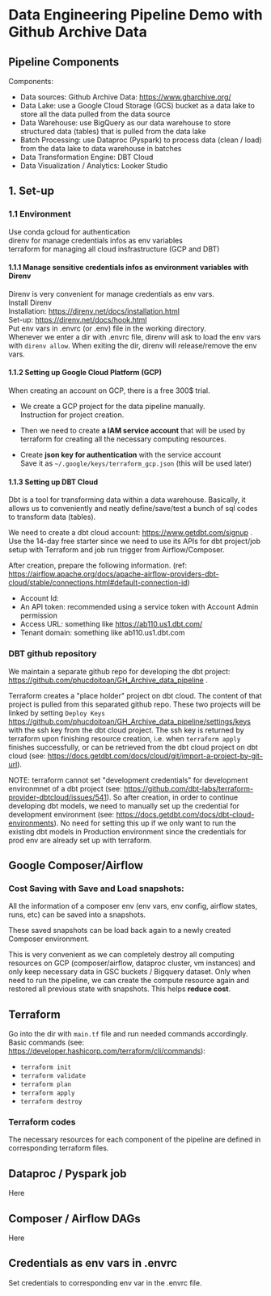 # Data Engineering Pipeline Demo with Github Archive Data

## Pipeline Components

Components: <br>
* Data sources: Github Archive Data: https://www.gharchive.org/
* Data Lake: use a Google Cloud Storage (GCS) bucket as a data lake to store all the data pulled from the data source
* Data Warehouse: use BigQuery as our data warehouse to store structured data (tables) that is pulled from the data lake
* Batch Processing: use Dataproc (Pyspark) to process data (clean / load) from the data lake to data warehouse in batches
* Data Transformation Engine: DBT Cloud
* Data Visualization / Analytics: Looker Studio


## 1. Set-up

### 1.1 Environment
Use conda <brb>
gcloud for authentication <br>
direnv for manage credentials infos as env variables <br>
terraform for managing all cloud insfrastructure (GCP and DBT) <br>

#### 1.1.1 Manage sensitive credentials infos as environment variables with Direnv
Direnv is very convenient for manage credentials as env vars. <br>
Install Direnv <br>
Installation: https://direnv.net/docs/installation.html <br>
Set-up: https://direnv.net/docs/hook.html <br>
Put env vars in .envrc (or .env) file in the working directory. <br>
Whenever we enter a dir with .envrc file, direnv will ask to load the env vars with `direnv allow`. When exiting the dir, direnv will release/remove the env vars.   <br> 

#### 1.1.2 Setting up Google Cloud Platform (GCP)
When creating an account on GCP, there is a free 300$ trial. <br>

* We create a GCP project for the data pipeline manually. <br>
Instruction for project creation. <br>

* Then we need to create __a IAM service account__ that will be used by terraform for creating all the necessary computing resources. <br>

* Create __json key for authentication__ with the service account <br>
Save it as `~/.google/keys/terraform_gcp.json` (this will be used later)

#### 1.1.3 Setting up DBT Cloud 
Dbt is a tool for transforming data within a data warehouse. Basically, it allows us to conveniently and neatly define/save/test a bunch of sql codes to transform data (tables).

We need to create a dbt cloud account: https://www.getdbt.com/signup . <br>
Use the 14-day free starter since we need to use its APIs for dbt project/job setup with Terraform and job run trigger from Airflow/Composer.

After creation, prepare the following information. (ref: https://airflow.apache.org/docs/apache-airflow-providers-dbt-cloud/stable/connections.html#default-connection-id)

* Account Id: 
* An API token: recommended using a service token with Account Admin permission
* Access URL: something like https://ab110.us1.dbt.com/
* Tenant domain: something like ab110.us1.dbt.com


### DBT github repository

We maintain a separate github repo for developing the dbt project: https://github.com/phucdoitoan/GH_Archive_data_pipeline . <br>

Terraform creates a "place holder" project on dbt cloud. The content of that project is pulled from this separated github repo.
These two projects will be linked by setting `Deploy Keys` https://github.com/phucdoitoan/GH_Archive_data_pipeline/settings/keys with the ssh key from the dbt cloud project. 
The ssh key is returned by terraform upon finishing resource creation, i.e. when `terraform apply` finishes successfully, or can be retrieved from the dbt cloud project on dbt cloud (see: https://docs.getdbt.com/docs/cloud/git/import-a-project-by-git-url).

NOTE: terraform cannot set "development credentials" for development environmnet of a dbt project (see: https://github.com/dbt-labs/terraform-provider-dbtcloud/issues/541).
So after creation, in order to continue developing dbt models, we need to manually set up the credential for development environment (see: https://docs.getdbt.com/docs/dbt-cloud-environments).
No need for setting this up if we only want to run the existing dbt models in Production environment since the credentials for prod env are already set up with terraform.







## Google Composer/Airflow

### Cost Saving with Save and Load snapshots:
All the information of a composer env (env vars, env config, airflow states, runs, etc) can be saved into a snapshots. 

These saved snapshots can be load back again to a newly created Composer environment.

This is very convenient as we can completely destroy all computing resources on GCP (composer/airflow, dataproc cluster, vm instances) and only keep necessary data in GSC buckets / Bigquery dataset. Only when need to run the pipeline, we can create the compute resource again and restored all previous state with snapshots. This helps __reduce cost__.


## Terraform

Go into the dir with `main.tf` file and run needed commands accordingly.
Basic commands (see: https://developer.hashicorp.com/terraform/cli/commands): <br>
* `terraform init`
* `terraform validate`
* `terraform plan`
* `terraform apply`
* `terraform destroy`

### Terraform codes

The necessary resources for each component of the pipeline are defined in corresponding terraform files.


## Dataproc / Pyspark job

Here

## Composer / Airflow DAGs

Here

## Credentials as env vars in .envrc

Set credentials to corresponding env var in the .envrc file.